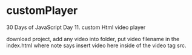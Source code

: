 # customPlayer
30 Days of JavaScript Day 11. custom Html video player

download project, add any video into folder, put video filename in the index.html where note says insert video here inside of the video tag src.

